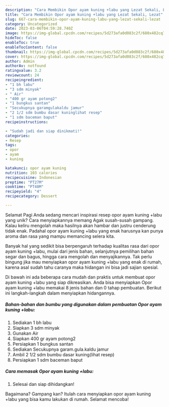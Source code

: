 ```yaml
---
description: "Cara Membikin Opor ayam kuning +labu yang Lezat Sekali, Lezat"
title: "Cara Membikin Opor ayam kuning +labu yang Lezat Sekali, Lezat"
slug: 667-cara-membikin-opor-ayam-kuning-labu-yang-lezat-sekali-lezat
category: Uncategorized
date: 2023-03-06T04:59:28.740Z
image: https://img-global.cpcdn.com/recipes/5d273afa0d083c2f/680x482cq70/opor-ayam-kuning-labu-foto-resep-utama.jpg
hideToc: false
enableToc: true
enableTocContent: false
thumbnail: https://img-global.cpcdn.com/recipes/5d273afa0d083c2f/680x482cq70/opor-ayam-kuning-labu-foto-resep-utama.jpg
cover: https://img-global.cpcdn.com/recipes/5d273afa0d083c2f/680x482cq70/opor-ayam-kuning-labu-foto-resep-utama.jpg
author: Admin
authorAv: notfound
ratingvalue: 3.2
reviewcount: 24
recipeingredient:
- "1 bh labu"
- "3 sdm minyak"
- " Air"
- "400 gr ayam potong2"
- "1 bungkus santan"
- "Secukupnya garamgulakaldu jamur"
- "2 1/2 sdm bumbu dasar kuninglihat resep"
- "1 sdm baceman baput"
recipeinstructions:

- "Sudah jadi dan siap dinikmati!"
categories:
- Resep
tags:
- opor
- ayam
- kuning

katakunci: opor ayam kuning 
nutrition: 103 calories
recipecuisine: Indonesian
preptime: "PT27M"
cooktime: "PT40M"
recipeyield: "4"
recipecategory: Dessert

---
```



Selamat Pagi Anda sedang mencari inspirasi resep opor ayam kuning +labu yang unik? Cara menyiapkannya memang Agak susah-susah gampang. Kalau keliru mengolah maka hasilnya akan hambar dan justru cenderung tidak enak. Padahal opor ayam kuning +labu yang enak harusnya kan punya aroma dan rasa yang mampu memancing selera kita.


Banyak hal yang sedikit bisa berpengaruh terhadap kualitas rasa dari opor ayam kuning +labu, mulai dari jenis bahan, selanjutnya pemilihan bahan segar dan bagus, hingga cara mengolah dan menyajikannya. Tak perlu bingung jika mau menyiapkan opor ayam kuning +labu yang enak di rumah, karena asal sudah tahu caranya maka hidangan ini bisa jadi sajian spesial.




Di bawah ini ada beberapa cara mudah dan praktis untuk membuat opor ayam kuning +labu yang siap dikreasikan. Anda bisa menyiapkan Opor ayam kuning +labu memakai 8 jenis bahan dan 0 tahap pembuatan. Berikut ini langkah-langkah dalam menyiapkan hidangannya.

<!--inarticleads1-->

##### Bahan-bahan dan bumbu yang digunakan dalam pembuatan Opor ayam kuning +labu:

1. Sediakan 1 bh labu
1. Siapkan 3 sdm minyak
1. Gunakan  Air
1. Siapkan 400 gr ayam potong2
1. Persiapkan 1 bungkus santan
1. Sediakan Secukupnya garam.gula.kaldu jamur
1. Ambil 2 1/2 sdm bumbu dasar kuning(lihat resep)
1. Persiapkan 1 sdm baceman baput




<!--inarticleads2-->

##### Cara memasak Opor ayam kuning +labu:


1. Selesai dan siap dihidangkan!



Bagaimana? Gampang kan? Itulah cara menyiapkan opor ayam kuning +labu yang bisa kamu lakukan di rumah. Selamat mencoba!
